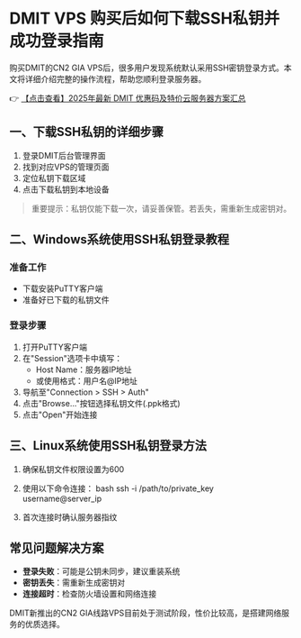 # DMIT VPS 购买后如何下载SSH私钥并成功登录指南

购买DMIT的CN2 GIA VPS后，很多用户发现系统默认采用SSH密钥登录方式。本文将详细介绍完整的操作流程，帮助您顺利登录服务器。

👉 [【点击查看】2025年最新 DMIT 优惠码及特价云服务器方案汇总](https://bit.ly/dmit_coupon)

## 一、下载SSH私钥的详细步骤

1. 登录DMIT后台管理界面
2. 找到对应VPS的管理页面
3. 定位私钥下载区域
4. 点击下载私钥到本地设备

> 重要提示：私钥仅能下载一次，请妥善保管。若丢失，需重新生成密钥对。

## 二、Windows系统使用SSH私钥登录教程

### 准备工作
- 下载安装PuTTY客户端
- 准备好已下载的私钥文件

### 登录步骤
1. 打开PuTTY客户端
2. 在"Session"选项卡中填写：
   - Host Name：服务器IP地址
   - 或使用格式：用户名@IP地址
3. 导航至"Connection > SSH > Auth"
4. 点击"Browse..."按钮选择私钥文件(.ppk格式)
5. 点击"Open"开始连接

## 三、Linux系统使用SSH私钥登录方法

1. 确保私钥文件权限设置为600
2. 使用以下命令连接：
   bash
   ssh -i /path/to/private_key username@server_ip
   
3. 首次连接时确认服务器指纹

## 常见问题解决方案

- **登录失败**：可能是公钥未同步，建议重装系统
- **密钥丢失**：需重新生成密钥对
- **连接超时**：检查防火墙设置和网络连接

DMIT新推出的CN2 GIA线路VPS目前处于测试阶段，性价比较高，是搭建网络服务的优质选择。